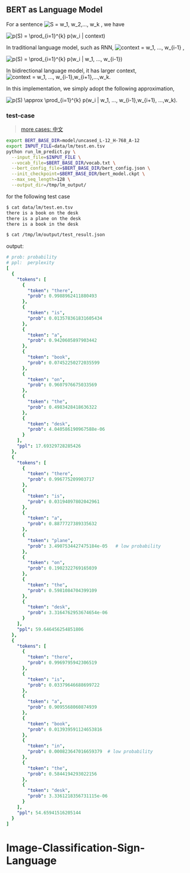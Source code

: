 ## BERT as Language Model

For a sentence <img src="https://www.zhihu.com/equation?tex=S%20=%20w_1,%20w_2,...,%20w_k" alt="S = w_1, w_2,..., w_k" eeimg="1"> , we have

<img src="https://www.zhihu.com/equation?tex=p(S)%20=%20\prod_{i=1}^{k}%20p(w_i%20|%20context)" alt="p(S) = \prod_{i=1}^{k} p(w_i | context)" eeimg="1"> 


In traditional language model, such as RNN,  <img src="https://www.zhihu.com/equation?tex=context%20=%20w_1,%20...,%20w_{i-1}" alt="context = w_1, ..., w_{i-1}" eeimg="1"> , 

<img src="https://www.zhihu.com/equation?tex=p(S)%20=%20\prod_{i=1}^{k}%20p(w_i%20|%20w_1,%20...,%20w_{i-1})" alt="p(S) = \prod_{i=1}^{k} p(w_i | w_1, ..., w_{i-1})" eeimg="1">


In bidirectional language model, it has larger context, <img src="https://www.zhihu.com/equation?tex=context+%3d+w_1%2c+...%2c+w_%7bi-1%7d%2cw_%7bi%2b1%7d%2c...%2cw_k" alt="context = w_1, ..., w_{i-1},w_{i+1},...,w_k" eeimg="1">.

In this implementation, we simply adopt the following approximation,

<img src="https://www.zhihu.com/equation?tex=p(S)+%5capprox+%5cprod_%7bi%3d1%7d%5e%7bk%7d+p(w_i+%7c+w_1%2c+...%2c+w_%7bi-1%7d%2cw_%7bi%2b1%7d%2c+...%2cw_k)" alt="p(S) \approx \prod_{i=1}^{k} p(w_i | w_1, ..., w_{i-1},w_{i+1}, ...,w_k)" eeimg="1">.


<!--
1. 近似相等
2. 句子越长，单个word预测的概率越大，ppl越大？传统的RNN也有这个问题
-->

<!-- n-gram
n-gram models construct tables of conditional probabilities for the next word,

Under Markov assumption, the context is the all the 
-->


### test-case

> [more cases: 中文](cases/test.zh.md)


```bash
export BERT_BASE_DIR=model/uncased_L-12_H-768_A-12
export INPUT_FILE=data/lm/test.en.tsv
python run_lm_predict.py \
  --input_file=$INPUT_FILE \
  --vocab_file=$BERT_BASE_DIR/vocab.txt \
  --bert_config_file=$BERT_BASE_DIR/bert_config.json \
  --init_checkpoint=$BERT_BASE_DIR/bert_model.ckpt \
  --max_seq_length=128 \
  --output_dir=/tmp/lm_output/
```

for the following test case

```bash
$ cat data/lm/test.en.tsv 
there is a book on the desk
there is a plane on the desk
there is a book in the desk

$ cat /tmp/lm/output/test_result.json
```
output:

```yml
# prob: probability
# ppl:  perplexity
[
  {
    "tokens": [
      {
        "token": "there",
        "prob": 0.9988962411880493
      },
      {
        "token": "is",
        "prob": 0.013578361831605434
      },
      {
        "token": "a",
        "prob": 0.9420605897903442
      },
      {
        "token": "book",
        "prob": 0.07452250272035599
      },
      {
        "token": "on",
        "prob": 0.9607976675033569
      },
      {
        "token": "the",
        "prob": 0.4983428418636322
      },
      {
        "token": "desk",
        "prob": 4.040586190967588e-06
      }
    ],
    "ppl": 17.69329728285426
  },
  {
    "tokens": [
      {
        "token": "there",
        "prob": 0.996775209903717
      },
      {
        "token": "is",
        "prob": 0.03194097802042961
      },
      {
        "token": "a",
        "prob": 0.8877727389335632
      },
      {
        "token": "plane",
        "prob": 3.4907534427475184e-05   # low probability
      },
      {
        "token": "on",
        "prob": 0.1902322769165039
      },
      {
        "token": "the",
        "prob": 0.5981084704399109
      },
      {
        "token": "desk",
        "prob": 3.3164762953674654e-06
      }
    ],
    "ppl": 59.646456254851806
  },
  {
    "tokens": [
      {
        "token": "there",
        "prob": 0.9969795942306519
      },
      {
        "token": "is",
        "prob": 0.03379646688699722
      },
      {
        "token": "a",
        "prob": 0.9095568060874939
      },
      {
        "token": "book",
        "prob": 0.013939591124653816
      },
      {
        "token": "in",
        "prob": 0.000823647016659379  # low probability
      },
      {
        "token": "the",
        "prob": 0.5844194293022156
      },
      {
        "token": "desk",
        "prob": 3.3361218356731115e-06
      }
    ],
    "ppl": 54.65941516205144
  }
]
```



# Image-Classification-Sign-Language
